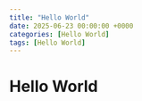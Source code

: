 ```yaml
---
title: "Hello World"
date: 2025-06-23 00:00:00 +0000
categories: [Hello World]
tags: [Hello World]
---
```


# Hello World
